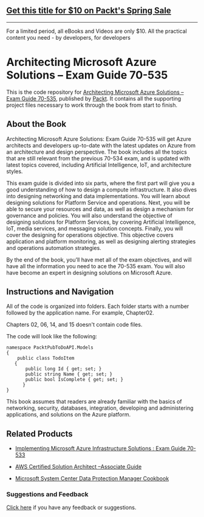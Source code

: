 ## [Get this title for $10 on Packt's Spring Sale](https://www.packt.com/B09992?utm_source=github&utm_medium=packt-github-repo&utm_campaign=spring_10_dollar_2022)
-----
For a limited period, all eBooks and Videos are only $10. All the practical content you need \- by developers, for developers

# Architecting Microsoft Azure Solutions – Exam Guide 70-535
This is the code repository for [Architecting Microsoft Azure Solutions – Exam Guide 70-535](https://www.packtpub.com/virtualization-and-cloud/architecting-microsoft-azure-solutions-exam-guide-70-535?utm_source=github&utm_medium=repository&utm_campaign=9781788991735), published by [Packt](https://www.packtpub.com/?utm_source=github). It contains all the supporting project files necessary to work through the book from start to finish.
## About the Book
Architecting Microsoft Azure Solutions: Exam Guide 70-535 will get Azure architects and developers up-to-date with the latest updates on Azure from an architecture and design perspective. The book includes all the topics that are still relevant from the previous 70-534 exam, and is updated with latest topics covered, including Artificial Intelligence, IoT, and architecture styles.

This exam guide is divided into six parts, where the first part will give you a good understanding of how to design a compute infrastructure. It also dives into designing networking and data implementations. You will learn about designing solutions for Platform Service and operations. Next, you will be able to secure your resources and data, as well as design a mechanism for governance and policies. You will also understand the objective of designing solutions for Platform Services, by covering Artificial Intelligence, IoT, media services, and messaging solution concepts. Finally, you will cover the designing for operations objective. This objective covers application and platform monitoring, as well as designing alerting strategies and operations automation strategies.

By the end of the book, you’ll have met all of the exam objectives, and will have all the information you need to ace the 70-535 exam. You will also have become an expert in designing solutions on Microsoft Azure.

## Instructions and Navigation
All of the code is organized into folders. Each folder starts with a number followed by the application name. For example, Chapter02.

Chapters 02, 06, 14, and 15 doesn't contain code files.

The code will look like the following:
```
namespace PacktPubToDoAPI.Models
{
    public class TodoItem
   {
       public long Id { get; set; }
       public string Name { get; set; }
       public bool IsComplete { get; set; }
      }
}
```

This book assumes that readers are already familiar with the basics of networking, security,
databases, integration, developing and administering applications, and solutions on the
Azure platform.

## Related Products
* [Implementing Microsoft Azure Infrastructure Solutions : Exam Guide 70-533](https://www.packtpub.com/virtualization-and-cloud/implementing-microsoft-azure-infrastructure-solutions-exam-guide-70-533?utm_source=github&utm_medium=repository&utm_campaign=9781789137958)

* [AWS Certified Solution Architect –Associate Guide](https://www.packtpub.com/virtualization-and-cloud/aws-certified-solution-architect-–associate-guide?utm_source=github&utm_medium=repository&utm_campaign=9781789130669)

* [Microsoft System Center Data Protection Manager Cookbook](https://www.packtpub.com/virtualization-and-cloud/microsoft-system-center-data-protection-manager-cookbook-0?utm_source=github&utm_medium=repository&utm_campaign=9781787289284)

### Suggestions and Feedback
[Click here](https://docs.google.com/forms/d/e/1FAIpQLSe5qwunkGf6PUvzPirPDtuy1Du5Rlzew23UBp2S-P3wB-GcwQ/viewform) if you have any feedback or suggestions.
